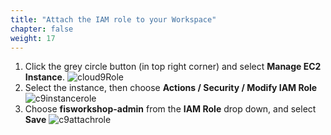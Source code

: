 ```yaml
---
title: "Attach the IAM role to your Workspace"
chapter: false
weight: 17
---
```


1. Click the grey circle button (in top right corner) and select **Manage EC2 Instance**.
![cloud9Role](/images/020_starting_workshop/cloud9-role.png)
1. Select the instance, then choose **Actions / Security / Modify IAM Role**
![c9instancerole](/images/020_starting_workshop/c9instancerole.png)
1. Choose **fisworkshop-admin** from the **IAM Role** drop down, and select **Save**
![c9attachrole](/images/020_starting_workshop/c9attachrole.png)
